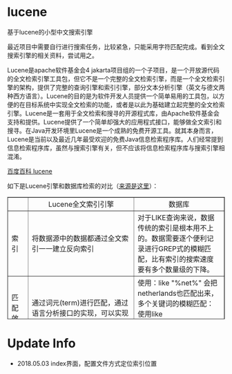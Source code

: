 # lucene
基于lucene的小型中文搜索引擎

最近项目中需要自行进行搜索任务，比较紧急，只能采用字符匹配完成。看到全文搜索引擎的相关资料，尝试用之。


<p>Lucene是apache软件基金会4 jakarta项目组的一个子项目，是一个开放源代码的全文检索引擎工具包，但它不是一个完整的全文检索引擎，而是一个全文检索引擎的架构，提供了完整的查询引擎和索引引擎，部分文本分析引擎（英文与德文两种西方语言）。Lucene的目的是为软件开发人员提供一个简单易用的工具包，以方便的在目标系统中实现全文检索的功能，或者是以此为基础建立起完整的全文检索引擎。Lucene是一套用于全文检索和搜寻的开源程式库，由Apache软件基金会支持和提供。Lucene提供了一个简单却强大的应用程式接口，能够做全文索引和搜寻。在Java开发环境里Lucene是一个成熟的免费开源工具。就其本身而言，Lucene是当前以及最近几年最受欢迎的免费Java信息检索程序库。人们经常提到信息检索程序库，虽然与搜索引擎有关，但不应该将信息检索程序库与搜索引擎相混淆。</p>

[百度百科 lucene](https://baike.baidu.com/item/Lucene/6753302) 

如下是Lucene引擎和数据库检索的对比（[来源是这里](https://www.chedong.com/tech/lucene.html)）：
<table width="100%" border="1" style="height: 283px">   <tbody>     <tr>       <td align="center" style="width: 9%; height: 16px">　</td>       <td align="center" style="width: 47%; height: 16px">Lucene全文索引引擎</td>       <td align="center" style="width: 40%; height: 16px">数据库</td>      </tr>     <tr>       <td style="width: 9%; height: 48px">索引</td>       <td style="width: 47%; height: 48px">将数据源中的数据都通过全文索引一一建立反向索引</td>       <td style="width: 40%; height: 48px">对于LIKE查询来说，数据传统的索引是根本用不上的。数据需要逐个便利记录进行GREP式的模糊匹配，比有索引的搜索速度要有多个数量级的下降。</td>     </tr>     <tr>        <td style="width: 9%; height: 49px">匹配效果</td>       <td style="width: 47%; height: 49px">通过词元(term)进行匹配，通过语言分析接口的实现，可以实现对中文等非英语的支持。</td>       <td style="width: 40%; height: 49px">使用：like "%net%" 会把netherlands也匹配出来，<br> 多个关键词的模糊匹配：使用like "%com%net%"：就不能匹配词序颠倒的xxx.net..xxx.com</td>     </tr>     <tr>       <td style="width: 9%; height: 32px">匹配度</td>        <td style="width: 47%; height: 32px">有匹配度算法，将匹配程度（相似度）比较高的结果排在前面。</td>       <td style="width: 40%; height: 32px">没有匹配程度的控制：比如有记录中net出现5词和出现1次的，结果是一样的。</td>     </tr>     <tr>       <td style="width: 9%; height: 32px">结果输出</td>       <td style="width: 47%; height: 32px">通过特别的算法，将最匹配度最高的头100条结果输出，结果集是缓冲式的小批量读取的。</td>       <td style="width: 40%; height: 32px">返回所有的结果集，在匹配条目非常多的时候（比如上万条）需要大量的内存存放这些临时结果集。</td>      </tr>     <tr>       <td style="width: 9%; height: 32px">可定制性</td>       <td style="width: 47%; height: 32px">通过不同的语言分析接口实现，可以方便的定制出符合应用需要的索引规则（包括对中文的支持）</td>       <td style="width: 40%; height: 32px">没有接口或接口复杂，无法定制</td>     </tr>     <tr>        <td style="width: 9%; height: 32px">结论</td>       <td style="width: 47%; height: 32px">高负载的模糊查询应用，需要负责的模糊查询的规则，索引的资料量比较大</td>       <td style="width: 40%; height: 32px">使用率低，模糊匹配规则简单或者需要模糊查询的资料量少</td>     </tr>   </tbody> </table>

# Update Info
- 2018.05.03  index界面，配置文件方式定位索引位置